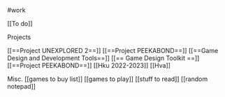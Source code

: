 #work


[[To do]]


Projects

[[==Project UNEXPLORED 2==]]
[[==Project PEEKABOND==]]
[[==Game Design and Development Tools==]]
[[== Game Design Toolkit ==]]
[[==Project PEEKABOND==]]
[[Hku 2022-2023]]
[[Hva]]

Misc.
[[games to buy list]]
[[games to play]]
[[stuff to read]]
[[random notepad]]
